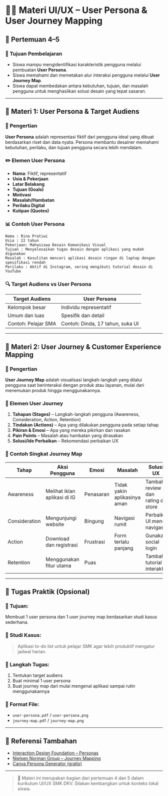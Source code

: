 # 🧑‍💻 Materi UI/UX – User Persona & User Journey Mapping

## 📍 Pertemuan 4–5

### 🎯 Tujuan Pembelajaran

- Siswa mampu mengidentifikasi karakteristik pengguna melalui pembuatan **User Persona**.
- Siswa memahami dan memetakan alur interaksi pengguna melalui **User Journey Map**.
- Siswa dapat membedakan antara kebutuhan, tujuan, dan masalah pengguna untuk menghasilkan solusi desain yang tepat sasaran.

---

## 🧠 Materi 1: User Persona & Target Audiens

### 📌 Pengertian

**User Persona** adalah representasi fiktif dari pengguna ideal yang dibuat berdasarkan riset dan data nyata. Persona membantu desainer memahami kebutuhan, perilaku, dan tujuan pengguna secara lebih mendalam.

### ✏️ Elemen User Persona

- **Nama**: Fiktif, representatif
- **Usia & Pekerjaan**
- **Latar Belakang**
- **Tujuan (Goals)**
- **Motivasi**
- **Masalah/Hambatan**
- **Perilaku Digital**
- **Kutipan (Quotes)**

### 📊 Contoh User Persona

```
Nama : Rina Pratiwi
Usia : 22 tahun
Pekerjaan: Mahasiswa Desain Komunikasi Visual
Tujuan : Menyelesaikan tugas desain dengan aplikasi yang mudah digunakan
Masalah : Kesulitan mencari aplikasi desain ringan di laptop dengan spesifikasi rendah
Perilaku : Aktif di Instagram, sering mengikuti tutorial desain di YouTube
```


### 🔍 Target Audiens vs User Persona

| Target Audiens        | User Persona                      |
|------------------------|------------------------------------|
| Kelompok besar         | Individu representatif             |
| Umum dan luas          | Spesifik dan detail                |
| Contoh: Pelajar SMA    | Contoh: Dinda, 17 tahun, suka UI   |

---

## 🧠 Materi 2: User Journey & Customer Experience Mapping

### 📌 Pengertian

**User Journey Map** adalah visualisasi langkah-langkah yang dilalui pengguna saat berinteraksi dengan produk atau layanan, mulai dari menemukan produk hingga menggunakannya.

### 🧭 Elemen User Journey

1. **Tahapan (Stages)** – Langkah-langkah pengguna (Awareness, Consideration, Action, Retention)
2. **Tindakan (Actions)** – Apa yang dilakukan pengguna pada setiap tahap
3. **Pikiran & Emosi** – Apa yang mereka pikirkan dan rasakan
4. **Pain Points** – Masalah atau hambatan yang dirasakan
5. **Solusi/Ide Perbaikan** – Rekomendasi perbaikan UX

### 📌 Contoh Singkat Journey Map

| Tahap         | Aksi Pengguna                    | Emosi         | Masalah                | Solusi UX                      |
|---------------|----------------------------------|----------------|-------------------------|--------------------------------|
| Awareness     | Melihat iklan aplikasi di IG     | Penasaran     | Tidak yakin aplikasinya aman | Tambah review dan rating di store |
| Consideration | Mengunjungi website              | Bingung       | Navigasi rumit         | Perbaiki UI menu navigasi     |
| Action        | Download dan registrasi          | Frustrasi     | Form terlalu panjang   | Gunakan social login           |
| Retention     | Menggunakan fitur utama          | Puas          |                        | Tambah tutorial interaktif     |

---

## 🧪 Tugas Praktik (Opsional)

### 🎯 Tujuan:
Membuat 1 user persona dan 1 user journey map berdasarkan studi kasus sederhana.

### 📘 Studi Kasus:
> Aplikasi to-do list untuk pelajar SMK agar lebih produktif mengatur jadwal harian.

### 📌 Langkah Tugas:
1. Tentukan target audiens
2. Buat minimal 1 user persona
3. Buat journey map dari mulai mengenal aplikasi sampai rutin menggunakannya

### 📂 Format File:
- `user-persona.pdf` / `user-persona.png`
- `journey-map.pdf` / `journey-map.png`

---

## 📎 Referensi Tambahan

- [Interaction Design Foundation – Personas](https://www.interaction-design.org/literature/topics/personas)
- [Nielsen Norman Group – Journey Mapping](https://www.nngroup.com/articles/customer-journey-mapping/)
- [Canva Persona Generator (gratis)](https://www.canva.com/persona-generator/)

---

> 🔁 Materi ini merupakan bagian dari pertemuan 4 dan 5 dalam kurikulum UI/UX SMK DKV. Silakan kembangkan untuk konteks lokal siswa.


